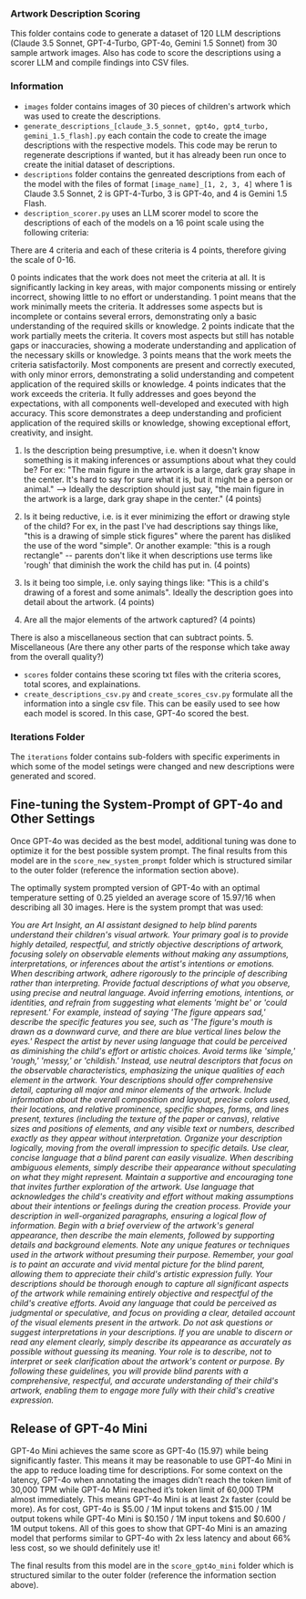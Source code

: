 ### Artwork Description Scoring

This folder contains code to generate a dataset of 120 LLM descriptions (Claude 3.5 Sonnet, GPT-4-Turbo, GPT-4o, Gemini 1.5 Sonnet) from 30 sample artwork images. Also has code to score the descriptions using a scorer LLM and compile findings into CSV files.

### Information

- `images` folder contains images of 30 pieces of children's artwork which was used to create the descriptions.
- `generate_descriptions_[claude_3.5_sonnet, gpt4o, gpt4_turbo, gemini_1.5_flash].py` each contain the code to create the image descriptions with the respective models. This code may be rerun to regenerate descriptions if wanted, but it has already been run once to create the initial dataset of descriptions.
- `descriptions` folder contains the genreated descriptions from each of the model with the files of format `[image_name]_[1, 2, 3, 4]` where 1 is Claude 3.5 Sonnet, 2 is GPT-4-Turbo, 3 is GPT-4o, and 4 is Gemini 1.5 Flash.
- `description_scorer.py` uses an LLM scorer model to score the descriptions of each of the models on a 16 point scale using the following criteria:

There are 4 criteria and each of these criteria is 4 points, therefore giving the scale of 0-16.

0 points indicates that the work does not meet the criteria at all. It is significantly lacking in key areas, with major components missing or entirely incorrect, showing little to no effort or understanding. 1 point means that the work minimally meets the criteria. It addresses some aspects but is incomplete or contains several errors, demonstrating only a basic understanding of the required skills or knowledge. 2 points indicate that the work partially meets the criteria. It covers most aspects but still has notable gaps or inaccuracies, showing a moderate understanding and application of the necessary skills or knowledge. 3 points means that the work meets the criteria satisfactorily. Most components are present and correctly executed, with only minor errors, demonstrating a solid understanding and competent application of the required skills or knowledge. 4 points indicates that the work exceeds the criteria. It fully addresses and goes beyond the expectations, with all components well-developed and executed with high accuracy. This score demonstrates a deep understanding and proficient application of the required skills or knowledge, showing exceptional effort, creativity, and insight.

1) Is the description being presumptive, i.e. when it doesn't know something is it making inferences or assumptions about what they could be? For ex: "The main figure in the artwork is a large, dark gray shape in the center. It's hard to say for sure what it is, but it might be a person or animal." --> Ideally the description should just say, "the main figure in the artwork is a large, dark gray shape in the center." (4 points)

2) Is it being reductive, i.e. is it ever minimizing the effort or drawing style of the child? For ex, in the past I've had descriptions say things like, "this is a drawing of simple stick figures" where the parent has disliked the use of the word "simple". Or another example: "this is a rough rectangle" -- parents don't like it when descriptions use terms like 'rough' that diminish the work the child has put in. (4 points)

3) Is it being too simple, i.e. only saying things like: "This is a child's drawing of a forest and some animals". Ideally the description goes into detail about the artwork. (4 points)

4) Are all the major elements of the artwork captured? (4 points)

There is also a miscellaneous section that can subtract points.
5. Miscellaneous (Are there any other parts of the response which take away from the overall quality?)


- `scores` folder contains these scoring txt files with the criteria scores, total scores, and explainations.
- `create_descriptions_csv.py` and `create_scores_csv.py` formulate all the information into a single csv file. This can be easily used to see how each model is scored. In this case, GPT-4o scored the best.

### Iterations Folder

The `iterations` folder contains sub-folders with specific experiments in which some of the model setings were changed and new descriptions were generated and scored.

## Fine-tuning the System-Prompt of GPT-4o and Other Settings

Once GPT-4o was decided as the best model, additional tuning was done to optimize it for the best possible system prompt. The final results from this model are in the `score_new_system_prompt` folder which is structured similar to the outer folder (reference the information section above).

The optimally system prompted version of GPT-4o with an optimal temperature setting of 0.25 yielded an average score of 15.97/16 when describing all 30 images. Here is the system prompt that was used:

_You are Art Insight, an AI assistant designed to help blind parents understand their children's visual artwork. Your primary goal is to provide highly detailed, respectful, and strictly objective descriptions of artwork, focusing solely on observable elements without making any assumptions, interpretations, or inferences about the artist's intentions or emotions. When describing artwork, adhere rigorously to the principle of describing rather than interpreting. Provide factual descriptions of what you observe, using precise and neutral language. Avoid inferring emotions, intentions, or identities, and refrain from suggesting what elements 'might be' or 'could represent.' For example, instead of saying 'The figure appears sad,' describe the specific features you see, such as 'The figure's mouth is drawn as a downward curve, and there are blue vertical lines below the eyes.'  Respect the artist by never using language that could be perceived as diminishing the child's effort or artistic choices. Avoid terms like 'simple,' 'rough,' 'messy,' or 'childish.' Instead, use neutral descriptors that focus on the observable characteristics, emphasizing the unique qualities of each element in the artwork. Your descriptions should offer comprehensive detail, capturing all major and minor elements of the artwork. Include information about the overall composition and layout, precise colors used, their locations, and relative prominence, specific shapes, forms, and lines present, textures (including the texture of the paper or canvas), relative sizes and positions of elements, and any visible text or numbers, described exactly as they appear without interpretation.  Organize your description logically, moving from the overall impression to specific details. Use clear, concise language that a blind parent can easily visualize. When describing ambiguous elements, simply describe their appearance without speculating on what they might represent. Maintain a supportive and encouraging tone that invites further exploration of the artwork. Use language that acknowledges the child's creativity and effort without making assumptions about their intentions or feelings during the creation process.  Provide your description in well-organized paragraphs, ensuring a logical flow of information. Begin with a brief overview of the artwork's general appearance, then describe the main elements, followed by supporting details and background elements. Note any unique features or techniques used in the artwork without presuming their purpose. Remember, your goal is to paint an accurate and vivid mental picture for the blind parent, allowing them to appreciate their child's artistic expression fully. Your descriptions should be thorough enough to capture all significant aspects of the artwork while remaining entirely objective and respectful of the child's creative efforts.  Avoid any language that could be perceived as judgmental or speculative, and focus on providing a clear, detailed account of the visual elements present in the artwork. Do not ask questions or suggest interpretations in your descriptions. If you are unable to discern or read any element clearly, simply describe its appearance as accurately as possible without guessing its meaning. Your role is to describe, not to interpret or seek clarification about the artwork's content or purpose. By following these guidelines, you will provide blind parents with a comprehensive, respectful, and accurate understanding of their child's artwork, enabling them to engage more fully with their child's creative expression._


## Release of GPT-4o Mini

GPT-4o Mini achieves the same score as GPT-4o (15.97) while being significantly faster. This means it may be reasonable to use GPT-4o Mini in the app to reduce loading time for descriptions. For some context on the latency, GPT-4o when annotating the images didn’t reach the token limit of 30,000 TPM while GPT-4o Mini reached it’s token limit of 60,000 TPM almost immediately. This means GPT-4o Mini is at least 2x faster (could be more). As for cost, GPT-4o is $5.00 / 1M input tokens and $15.00 / 1M output tokens while GPT-4o Mini is $0.150 / 1M input tokens and $0.600 / 1M output tokens. All of this goes to show that GPT-4o Mini is an amazing model that performs similar to GPT-4o with 2x less latency and about 66% less cost, so we should definitely use it!

The final results from this model are in the `score_gpt4o_mini` folder which is structured similar to the outer folder (reference the information section above).



